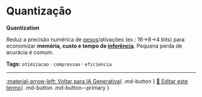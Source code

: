 # Quantização

**Quantization**

Reduz a precisão numérica de [pesos](../conceitos-fundamentais/pesos-e-vieses.md)/ativações (ex.: 16→8→4 bits) para economizar **memória, custo e tempo de [inferência](../conceitos-fundamentais/inferencia.md)**. Pequena perda de acurácia é comum.


**Tags:** `otimizacao` · `compressao` · `eficiencia`

---

[:material-arrow-left: Voltar para IA Generativa](index.md){ .md-button }
[📝 Editar este termo](https://github.com/seu-usuario/glossario-ia/edit/main/glossario.yaml){ .md-button .md-button--primary }
